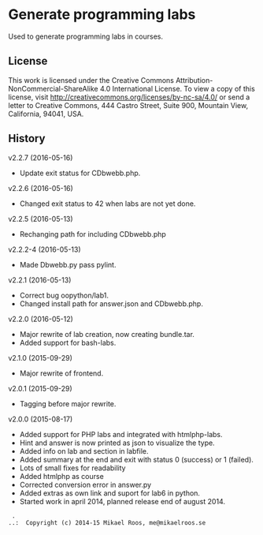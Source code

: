 Generate programming labs
===================

Used to generate programming labs in courses.



License
-------------------

This work is licensed under the Creative Commons Attribution-NonCommercial-ShareAlike 4.0 International License. To view a copy of this license, visit http://creativecommons.org/licenses/by-nc-sa/4.0/ or send a letter to Creative Commons, 444 Castro Street, Suite 900, Mountain View, California, 94041, USA.



History
-------------------

v2.2.7 (2016-05-16)

* Update exit status for CDbwebb.php.


v2.2.6 (2016-05-16)

* Changed exit status to 42 when labs are not yet done.


v2.2.5 (2016-05-13)

* Rechanging path for including CDbwebb.php


v2.2.2-4 (2016-05-13)

* Made Dbwebb.py pass pylint.


v2.2.1 (2016-05-13)

* Correct bug oopython/lab1.
* Changed install path for answer.json and CDbwebb.php.


v2.2.0 (2016-05-12)

* Major rewrite of lab creation, now creating bundle.tar.
* Added support for bash-labs.


v2.1.0 (2015-09-29)

* Major rewrite of frontend.


v2.0.1 (2015-09-29)

* Tagging before major rewrite.


v2.0.0 (2015-08-17)

* Added support for PHP labs and integrated with htmlphp-labs.
* Hint and answer is now printed as json to visualize the type.
* Added info on lab and section in labfile.
* Added summary at the end and exit with status 0 (success) or 1 (failed).
* Lots of small fixes for readability
* Added htmlphp as course
* Corrected conversion error in answer.py
* Added extras as own link  and suport for lab6 in python.
* Started work in april 2014, planned release end of august 2014.



```                                                            
 .                                                             
..:  Copyright (c) 2014-15 Mikael Roos, me@mikaelroos.se   
```                                                            
